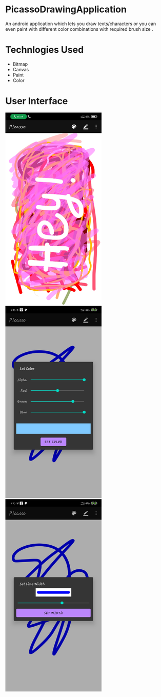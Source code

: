# PicassoDrawingApplication
An android application which lets you draw texts/characters or you can even paint with different color combinations with required brush size .
# Technlogies Used
* Bitmap
* Canvas
* Paint
* Color
# User Interface
<img src="images/Painting.jpg" width= 300 height= 600 > <img src="images/Set Color.jpg" width= 300 height= 600 > <img src="images/Set Width of Brush.jpg" width= 300 height= 600 >
